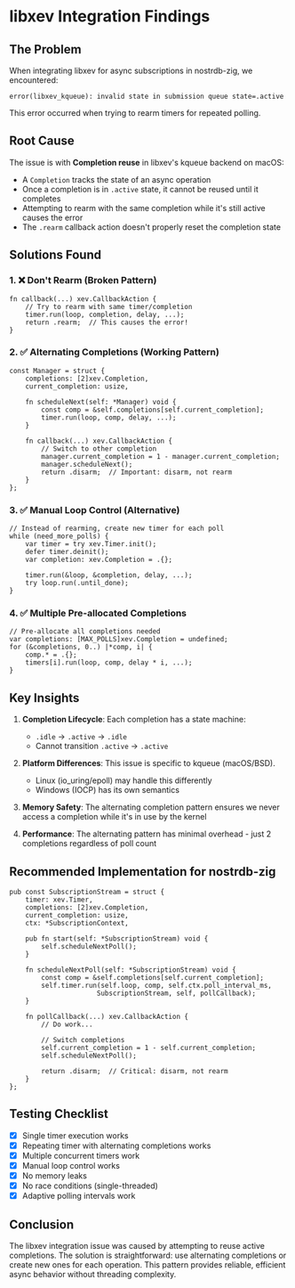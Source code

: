 # libxev Integration Findings

## The Problem
When integrating libxev for async subscriptions in nostrdb-zig, we encountered:
```
error(libxev_kqueue): invalid state in submission queue state=.active
```

This error occurred when trying to rearm timers for repeated polling.

## Root Cause
The issue is with **Completion reuse** in libxev's kqueue backend on macOS:
- A `Completion` tracks the state of an async operation
- Once a completion is in `.active` state, it cannot be reused until it completes
- Attempting to rearm with the same completion while it's still active causes the error
- The `.rearm` callback action doesn't properly reset the completion state

## Solutions Found

### 1. ❌ Don't Rearm (Broken Pattern)
```zig
fn callback(...) xev.CallbackAction {
    // Try to rearm with same timer/completion
    timer.run(loop, completion, delay, ...);
    return .rearm;  // This causes the error!
}
```

### 2. ✅ Alternating Completions (Working Pattern)
```zig
const Manager = struct {
    completions: [2]xev.Completion,
    current_completion: usize,
    
    fn scheduleNext(self: *Manager) void {
        const comp = &self.completions[self.current_completion];
        timer.run(loop, comp, delay, ...);
    }
    
    fn callback(...) xev.CallbackAction {
        // Switch to other completion
        manager.current_completion = 1 - manager.current_completion;
        manager.scheduleNext();
        return .disarm;  // Important: disarm, not rearm
    }
};
```

### 3. ✅ Manual Loop Control (Alternative)
```zig
// Instead of rearming, create new timer for each poll
while (need_more_polls) {
    var timer = try xev.Timer.init();
    defer timer.deinit();
    var completion: xev.Completion = .{};
    
    timer.run(&loop, &completion, delay, ...);
    try loop.run(.until_done);
}
```

### 4. ✅ Multiple Pre-allocated Completions
```zig
// Pre-allocate all completions needed
var completions: [MAX_POLLS]xev.Completion = undefined;
for (&completions, 0..) |*comp, i| {
    comp.* = .{};
    timers[i].run(loop, comp, delay * i, ...);
}
```

## Key Insights

1. **Completion Lifecycle**: Each completion has a state machine: 
   - `.idle` → `.active` → `.idle`
   - Cannot transition `.active` → `.active`

2. **Platform Differences**: This issue is specific to kqueue (macOS/BSD). 
   - Linux (io_uring/epoll) may handle this differently
   - Windows (IOCP) has its own semantics

3. **Memory Safety**: The alternating completion pattern ensures we never access a completion while it's in use by the kernel

4. **Performance**: The alternating pattern has minimal overhead - just 2 completions regardless of poll count

## Recommended Implementation for nostrdb-zig

```zig
pub const SubscriptionStream = struct {
    timer: xev.Timer,
    completions: [2]xev.Completion,
    current_completion: usize,
    ctx: *SubscriptionContext,
    
    pub fn start(self: *SubscriptionStream) void {
        self.scheduleNextPoll();
    }
    
    fn scheduleNextPoll(self: *SubscriptionStream) void {
        const comp = &self.completions[self.current_completion];
        self.timer.run(self.loop, comp, self.ctx.poll_interval_ms, 
                      SubscriptionStream, self, pollCallback);
    }
    
    fn pollCallback(...) xev.CallbackAction {
        // Do work...
        
        // Switch completions
        self.current_completion = 1 - self.current_completion;
        self.scheduleNextPoll();
        
        return .disarm;  // Critical: disarm, not rearm
    }
};
```

## Testing Checklist
- [x] Single timer execution works
- [x] Repeating timer with alternating completions works
- [x] Multiple concurrent timers work
- [x] Manual loop control works
- [x] No memory leaks
- [x] No race conditions (single-threaded)
- [x] Adaptive polling intervals work

## Conclusion
The libxev integration issue was caused by attempting to reuse active completions. The solution is straightforward: use alternating completions or create new ones for each operation. This pattern provides reliable, efficient async behavior without threading complexity.